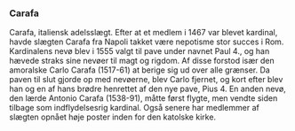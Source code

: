 ### Carafa


Carafa, italiensk adelsslægt. Efter at et medlem i 1467 var blevet kardinal, havde slægten Carafa fra Napoli takket være nepotisme stor succes i Rom. Kardinalens nevø blev i 1555 valgt til pave under navnet Paul 4., og han hævede straks sine nevøer til magt og rigdom. Af disse forstod især den amoralske Carlo Carafa (1517-61) at berige sig ud over alle grænser. Da paven til slut gjorde op med nevøerne, blev Carlo fjernet, og kort efter blev han og en af hans brødre henrettet af den nye pave, Pius 4. En anden nevø, den lærde Antonio Carafa (1538-91), måtte først flygte, men vendte siden tilbage som indflydelsesrig kardinal. Også senere har medlemmer af slægten opnået høje poster inden for den katolske kirke.